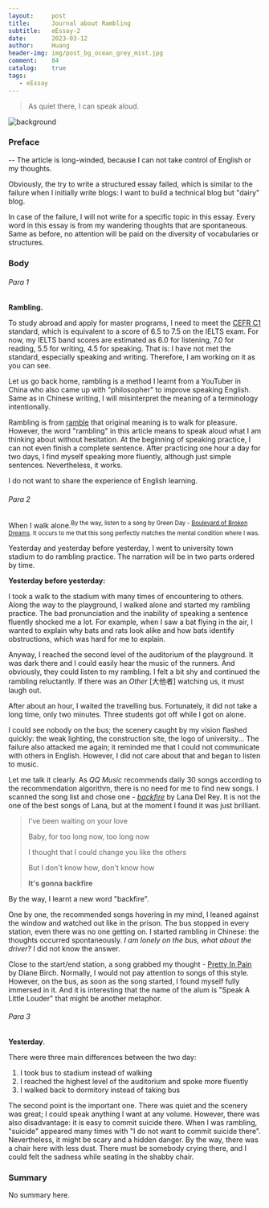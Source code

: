 ```yaml
---
layout:     post
title:      Journal about Rambling
subtitle:   eEssay-2
date:       2023-03-12
author:     Huang
header-img: img/post_bg_ocean_grey_mist.jpg
comment:    84
catalog:    true
tags:
   - eEssay
---
```


> As quiet there, I can speak aloud.

![background](https://huang-feiyu.github.io/img/post_bg_ocean_grey_mist.jpg)

### Preface

-- The article is long-winded, because I can not take control of English or my thoughts.

Obviously, the try to write a structured essay failed, which is similar to the failure when I initially write blogs: I want to build a technical blog but "dairy" blog.

In case of the failure, I will not write for a specific topic in this essay. Every word in this essay is from my wandering thoughts that are spontaneous. Same as before, no attention will be paid on the diversity of vocabularies or structures.

### Body

###### Para 1

**Rambling.**

To study abroad and apply for master programs, I need to meet the [CEFR C1](https://www.efset.org/cefr/c1/) standard, which is equivalent to a score of 6.5 to 7.5 on the IELTS exam. For now, my IELTS band scores are estimated as 6.0 for listening, 7.0 for reading, 5.5 for writing, 4.5 for speaking. That is: I have not met the standard, especially speaking and writing. Therefore, I am working on it as you can see.

Let us go back home, rambling is a method I learnt from a YouTuber in China who also came up with "philosopher" to improve speaking English. Same as in Chinese writing, I will misinterpret the meaning of a terminology intentionally.

Rambling is from [ramble](https://dictionary.cambridge.org/dictionary/english/ramble) that original meaning is to walk for pleasure. However, the word "rambling" in this article means to speak aloud what I am thinking about without hesitation. At the beginning of speaking practice, I can not even finish a complete sentence. After practicing one hour a day for two days, I find myself speaking more fluently, although just simple sentences. Nevertheless, it works.

I do not want to share the experience of English learning.

###### Para 2

When I walk alone.<sup>By the way, listen to a song by Green Day - <a href="https://www.youtube.com/watch?v=Soa3gO7tL-c&ab_channel=GreenDay">Boulevard of Broken Dreams</a>. It occurs to me that this song perfectly matches the mental condition where I was.</sup>

Yesterday and yesterday before yesterday, I went to university town stadium to do rambling practice. The narration will be in two parts ordered by time.

**Yesterday before yesterday:**

I took a walk to the stadium with many times of encountering to others. Along the way to the playground, I walked alone and started my rambling practice. The bad pronunciation and the inability of speaking a sentence fluently shocked me a lot. For example, when I saw a bat flying in the air, I wanted to explain why bats and rats look alike and how bats identify obstructions, which was hard for me to explain.

Anyway, I reached the second level of the auditorium of the playground. It was dark there and I could easily hear the music of the runners. And obviously, they could listen to my rambling. I felt a bit shy and continued the rambling reluctantly. If there was an *Other* [大他者] watching us, it must laugh out.

After about an hour, I waited the travelling bus. Fortunately, it did not take a long time, only two minutes. Three students got off while I got on alone.

I could see nobody on the bus; the scenery caught by my vision flashed quickly: the weak lighting, the construction site, the logo of university... The failure also attacked me again; it reminded me that I could not communicate with others in English. However, I did not care about that and began to listen to music.

Let me talk it clearly. As *QQ Music* recommends daily 30 songs according to the recommendation algorithm, there is no need for me to find new songs. I scanned the song list and chose one - [*backfire*](https://www.youtube.com/watch?v=7TvqNL82BmU&ab_channel=MARINA%26LanaDelRey) by Lana Del Rey. It is not the one of the best songs of Lana, but at the moment I found it was just brilliant.

> I've been waiting on your love
>
> Baby, for too long now, too long now
>
> I thought that I could change you like the others
>
> But I don't know how, don't know how
>
> **It's gonna backfire**

By the way, I learnt a new word "backfire".

One by one, the recommended songs hovering in my mind, I leaned against the window and watched out like in the prison. The bus stopped in every station, even there was no one getting on. I started rambling in Chinese: the thoughts occurred spontaneously. *I am lonely on the bus, what about the driver?* I did not know the answer.

Close to the start/end station, a song grabbed my thought - [Pretty In Pain](https://www.youtube.com/watch?v=u_04votEDIA&ab_channel=DianeBirchVEVO) by Diane Birch. Normally, I would not pay attention to songs of this style. However, on the bus, as soon as the song started, I found myself fully immersed in it. And it is interesting that the name of the alum is "Speak A Little Louder" that might be another metaphor.

###### Para 3

**Yesterday**.

There were three main differences between the two day:

1. I took bus to stadium instead of walking
2. I reached the highest level of the auditorium and spoke more fluently
3. I walked back to dormitory instead of taking bus

The second point is the important one. There was quiet and the scenery was great; I could speak anything I want at any volume. However, there was also disadvantage: it is easy to commit suicide there. When I was rambling, "suicide" appeared many times with "I do not want to commit suicide there". Nevertheless, it might be scary and a hidden danger. By the way, there was a chair here with less dust. There must be somebody crying there, and I could felt the sadness while seating in the shabby chair.

### Summary

No summary here.

